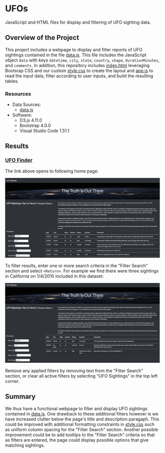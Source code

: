 # UFOs
JavaScript and HTML files for display and filtering of UFO sighting data.

## Overview of the Project
This project includes a webpage to display and filter reports of UFO sightings
contained in the file [data.js](static/js/data.js). This file includes the
JavaScript object `data` with keys `datetime`, `city`, `state`, `country`,
`shape`, `durationMinutes`, and `comments`. In addition, this repository
includes [index.html](index.html) leveraging Bootsrap CSS and our custom
[style.css](static/css/style.css) to create the layout and
[app.js](static/js/app/js) to read the input data, filter according to user
inputs, and build the resulting tables.

### Resources
- Data Sources:
    - [data.js](static/js/data.js)
- Software:
    - D3.js 4.11.0
    - Bootstrap 4.0.0
    - Visual Studio Code 1.51.1

## Results
### [UFO Finder](https://jsheppard95.github.io/UFOs/index.html)
The link above opens to following home page:

![UFO Finder](static/images/UFO-Finder.png)

To filter results, enter one or more search criteria in the "Filter Search"
section and select `<Return>`. For example we find there were three sightings in
California on 1/4/2010 included in this dataset:

![Example](static/images/example.png)

Remove any applied filters by removing text from the "Filter Search" section,
or clear all active filters by selecting "UFO Sightings" in the top left
corner.

## Summary
We thus have a functional webpage to filter and display UFO sightings
contained in [data.js](static/js/data.js). One drawback to these additional
filters however is we have increased clutter below the page's title and
description paragaph. This could be improved with additional formatting
constraints in [style.css](static/css/style.css) such as uniform column
spacing for the "Filter Search" section. Another possible improvement could be
to add tooltips to the "Filter Search" criteria so that as filters are
entered, the page could display possible options that give matching sightings.
